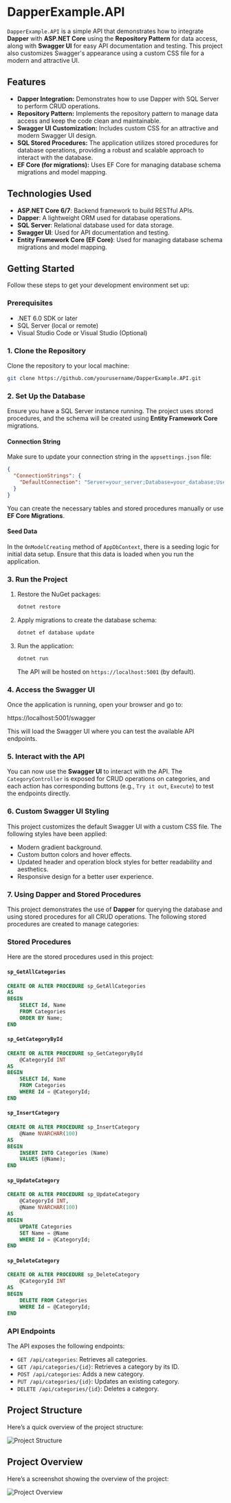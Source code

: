 # DapperExample.API

`DapperExample.API` is a simple API that demonstrates how to integrate **Dapper** with **ASP.NET Core** using the **Repository Pattern** for data access, along with **Swagger UI** for easy API documentation and testing. This project also customizes Swagger's appearance using a custom CSS file for a modern and attractive UI.

## Features

- **Dapper Integration:** Demonstrates how to use Dapper with SQL Server to perform CRUD operations.
- **Repository Pattern:** Implements the repository pattern to manage data access and keep the code clean and maintainable.
- **Swagger UI Customization:** Includes custom CSS for an attractive and modern Swagger UI design.
- **SQL Stored Procedures:** The application utilizes stored procedures for database operations, providing a robust and scalable approach to interact with the database.
- **EF Core (for migrations):** Uses EF Core for managing database schema migrations and model mapping.

## Technologies Used

- **ASP.NET Core 6/7**: Backend framework to build RESTful APIs.
- **Dapper**: A lightweight ORM used for database operations.
- **SQL Server**: Relational database used for data storage.
- **Swagger UI**: Used for API documentation and testing.
- **Entity Framework Core (EF Core)**: Used for managing database schema migrations and model mapping.

## Getting Started

Follow these steps to get your development environment set up:

### Prerequisites

- .NET 6.0 SDK or later
- SQL Server (local or remote)
- Visual Studio Code or Visual Studio (Optional)

### 1. Clone the Repository

Clone the repository to your local machine:

```bash
git clone https://github.com/yourusername/DapperExample.API.git
```


### 2. Set Up the Database

Ensure you have a SQL Server instance running. The project uses stored procedures, and the schema will be created using **Entity Framework Core** migrations.

#### Connection String

Make sure to update your connection string in the `appsettings.json` file:

```json
{
  "ConnectionStrings": {
    "DefaultConnection": "Server=your_server;Database=your_database;User Id=your_user;Password=your_password;"
  }
}
```


You can create the necessary tables and stored procedures manually or use **EF Core Migrations**.

#### Seed Data

In the `OnModelCreating` method of `AppDbContext`, there is a seeding logic for initial data setup. Ensure that this data is loaded when you run the application.

### 3. Run the Project

1. Restore the NuGet packages:

    ```bash
    dotnet restore
    ```

2. Apply migrations to create the database schema:

    ```bash
    dotnet ef database update
    ```

3. Run the application:

    ```bash
    dotnet run
    ```

   The API will be hosted on `https://localhost:5001` (by default).

### 4. Access the Swagger UI

Once the application is running, open your browser and go to:

https://localhost:5001/swagger


This will load the Swagger UI where you can test the available API endpoints.

### 5. Interact with the API

You can now use the **Swagger UI** to interact with the API. The `CategoryController` is exposed for CRUD operations on categories, and each action has corresponding buttons (e.g., `Try it out`, `Execute`) to test the endpoints directly.

### 6. Custom Swagger UI Styling

This project customizes the default Swagger UI with a custom CSS file. The following styles have been applied:

- Modern gradient background.
- Custom button colors and hover effects.
- Updated header and operation block styles for better readability and aesthetics.
- Responsive design for a better user experience.

### 7. Using Dapper and Stored Procedures

This project demonstrates the use of **Dapper** for querying the database and using stored procedures for all CRUD operations. The following stored procedures are created to manage categories:

### Stored Procedures

Here are the stored procedures used in this project:

#### `sp_GetAllCategories`

```sql
CREATE OR ALTER PROCEDURE sp_GetAllCategories
AS
BEGIN
    SELECT Id, Name
    FROM Categories
    ORDER BY Name;
END
```

#### `sp_GetCategoryById`

```sql
CREATE OR ALTER PROCEDURE sp_GetCategoryById
    @CategoryId INT
AS
BEGIN
    SELECT Id, Name
    FROM Categories
    WHERE Id = @CategoryId;
END
```

#### `sp_InsertCategory`

```sql
CREATE OR ALTER PROCEDURE sp_InsertCategory
    @Name NVARCHAR(100)
AS
BEGIN
    INSERT INTO Categories (Name)
    VALUES (@Name);
END
```

#### `sp_UpdateCategory`

```sql
CREATE OR ALTER PROCEDURE sp_UpdateCategory
    @CategoryId INT,
    @Name NVARCHAR(100)
AS
BEGIN
    UPDATE Categories
    SET Name = @Name
    WHERE Id = @CategoryId;
END
```

#### `sp_DeleteCategory`

```sql
CREATE OR ALTER PROCEDURE sp_DeleteCategory
    @CategoryId INT
AS
BEGIN
    DELETE FROM Categories
    WHERE Id = @CategoryId;
END
```

### API Endpoints

The API exposes the following endpoints:

- `GET /api/categories`: Retrieves all categories.
- `GET /api/categories/{id}`: Retrieves a category by its ID.
- `POST /api/categories`: Adds a new category.
- `PUT /api/categories/{id}`: Updates an existing category.
- `DELETE /api/categories/{id}`: Deletes a category.

## Project Structure

Here’s a quick overview of the project structure:

![Project Structure](https://github.com/mehedihasan9339/DapperExample.API/blob/master/wwwroot/images/project-structure.png?raw=true)

## Project Overview

Here’s a screenshot showing the overview of the project:

![Project Overview](https://github.com/mehedihasan9339/DapperExample.API/blob/master/wwwroot/images/project-overview.png?raw=true)
